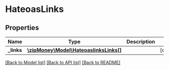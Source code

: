 # HateoasLinks

## Properties
Name | Type | Description | Notes
------------ | ------------- | ------------- | -------------
**_links** | [**\zipMoney\Model\HateoaslinksLinks[]**](HateoaslinksLinks.md) |  | [optional] 

[[Back to Model list]](../README.md#documentation-for-models) [[Back to API list]](../README.md#documentation-for-api-endpoints) [[Back to README]](../README.md)


